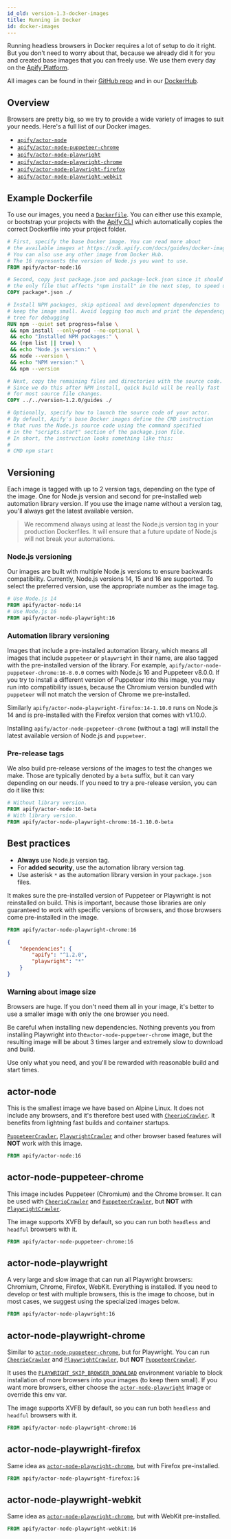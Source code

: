 ```yaml
---
id_old: version-1.3-docker-images
title: Running in Docker
id: docker-images
---
```


Running headless browsers in Docker requires a lot of setup to do it right. But you don't need to worry about that, because we already did it for you and created base images that you can freely use. We use them every day on the [Apify Platform](../guides/apify_platform.md).

All images can be found in their [GitHub repo](https://github.com/apify/apify-actor-docker) and in our [DockerHub](https://hub.docker.com/orgs/apify).

## Overview
Browsers are pretty big, so we try to provide a wide variety of images to suit your needs. Here's a full list of our Docker images.

- [`apify/actor-node`](#actor-node)
- [`apify/actor-node-puppeteer-chrome`](#actor-node-puppeteer-chrome)
- [`apify/actor-node-playwright`](#actor-node-playwright)
- [`apify/actor-node-playwright-chrome`](#actor-node-playwright-chrome)
- [`apify/actor-node-playwright-firefox`](#actor-node-playwright-firefox)
- [`apify/actor-node-playwright-webkit`](#actor-node-playwright-webkit)

## Example Dockerfile
To use our images, you need a [`Dockerfile`](https://docs.docker.com/engine/reference/builder/). You can either use this example, or bootstrap your projects with the [Apify CLI](./getting_started.md#creating-a-new-project) which automatically copies the correct Dockerfile into your project folder.

```dockerfile
# First, specify the base Docker image. You can read more about
# the available images at https://sdk.apify.com/docs/guides/docker-images
# You can also use any other image from Docker Hub.
# The 16 represents the version of Node.js you want to use.
FROM apify/actor-node:16

# Second, copy just package.json and package-lock.json since it should be
# the only file that affects "npm install" in the next step, to speed up the build
COPY package*.json ./

# Install NPM packages, skip optional and development dependencies to
# keep the image small. Avoid logging too much and print the dependency
# tree for debugging
RUN npm --quiet set progress=false \
 && npm install --only=prod --no-optional \
 && echo "Installed NPM packages:" \
 && (npm list || true) \
 && echo "Node.js version:" \
 && node --version \
 && echo "NPM version:" \
 && npm --version

# Next, copy the remaining files and directories with the source code.
# Since we do this after NPM install, quick build will be really fast
# for most source file changes.
COPY ../../version-1.2.0/guides ./

# Optionally, specify how to launch the source code of your actor.
# By default, Apify's base Docker images define the CMD instruction
# that runs the Node.js source code using the command specified
# in the "scripts.start" section of the package.json file.
# In short, the instruction looks something like this:
#
# CMD npm start
```

## Versioning
Each image is tagged with up to 2 version tags, depending on the type of the image. One for Node.js version and second for pre-installed web automation library version. If you use the image name without a version tag, you'll always get the latest available version.

> We recommend always using at least the Node.js version tag in your production Dockerfiles. It will ensure that a future update of Node.js will not break your automations.

### Node.js versioning
Our images are built with multiple Node.js versions to ensure backwards compatibility. Currently, Node.js versions 14, 15 and 16 are supported. To select the preferred version, use the appropriate number as the image tag.

```dockerfile
# Use Node.js 14
FROM apify/actor-node:14
# Use Node.js 16
FROM apify/actor-node-playwright:16
```

### Automation library versioning
Images that include a pre-installed automation library, which means all images that include `puppeteer` or `playwright` in their name,  are also tagged with the pre-installed version of the library. For example, `apify/actor-node-puppeteer-chrome:16-8.0.0` comes with Node.js 16 and Puppeteer v8.0.0. If you try to install a different version of Puppeteer into this image, you may run into compatibility issues, because the Chromium version bundled with `puppeteer` will not match the version of Chrome we pre-installed.

Similarly `apify/actor-node-playwright-firefox:14-1.10.0` runs on Node.js 14 and is pre-installed with the Firefox version that comes with v1.10.0.

Installing `apify/actor-node-puppeteer-chrome` (without a tag) will install the latest available version of Node.js and `puppeteer`.

### Pre-release tags
We also build pre-release versions of the images to test the changes we make. Those are typically denoted by a `beta` suffix, but it can vary depending on our needs. If you need to try a pre-release version, you can do it like this:

```dockerfile
# Without library version.
FROM apify/actor-node:16-beta
# With library version.
FROM apify/actor-node-playwright-chrome:16-1.10.0-beta
```

## Best practices
- **Always** use Node.js version tag.
- For **added security**, use the automation library version tag.
- Use asterisk `*` as the automation library version in your `package.json` files.

It makes sure the pre-installed version of Puppeteer or Playwright is not reinstalled on build. This is important, because those libraries are only guaranteed to work with specific versions of browsers, and those browsers come pre-installed in the image.

```dockerfile
FROM apify/actor-node-playwright-chrome:16
```

```json
{
    "dependencies": {
        "apify": "^1.2.0",
        "playwright": "*"
    }
}
```

### Warning about image size
Browsers are huge. If you don't need them all in your image, it's better to use a smaller image with only the one browser you need.

Be careful when installing new dependencies. Nothing prevents you from installing Playwright into the`actor-node-puppeteer-chrome` image, but the resulting image will be about 3 times larger and extremely slow to download and build.

Use only what you need, and you'll be rewarded with reasonable build and start times.

## actor-node
This is the smallest image we have based on Alpine Linux. It does not include any browsers, and it's therefore
best used with [`CheerioCrawler`](../api/cheerio-crawler). It benefits from lightning fast builds and container startups.

[`PuppeteerCrawler`](../api/puppeteer-crawler), [`PlaywrightCrawler`](../api/playwright-crawler)
and other browser based features will **NOT** work with this image.

```dockerfile
FROM apify/actor-node:16
```

## actor-node-puppeteer-chrome
This image includes Puppeteer (Chromium) and the Chrome browser. It can be used with
[`CheerioCrawler`](../api/cheerio-crawler) and [`PuppeteerCrawler`](../api/puppeteer-crawler), but **NOT** with
[`PlaywrightCrawler`](../api/playwright-crawler).

The image supports XVFB by default, so you can run both `headless` and `headful` browsers with it.

```dockerfile
FROM apify/actor-node-puppeteer-chrome:16
```

## actor-node-playwright
A very large and slow image that can run all Playwright browsers: Chromium, Chrome, Firefox,
WebKit. Everything is installed. If you need to develop or test with multiple browsers, this is the image to choose,
but in most cases, we suggest using the specialized images below.

```dockerfile
FROM apify/actor-node-playwright:16
```

## actor-node-playwright-chrome
Similar to [`actor-node-puppeteer-chrome`](#actor-node-puppeteer-chrome), but for Playwright. You can run
[`CheerioCrawler`](../api/cheerio-crawler) and [`PlaywrightCrawler`](../api/playwright-crawler),
but **NOT** [`PuppeteerCrawler`](../api/puppeteer-crawler).

It uses the [`PLAYWRIGHT_SKIP_BROWSER_DOWNLOAD`](https://playwright.dev/docs/api/environment-variables/)
environment variable to block installation of more browsers into your images (to keep them small).
If you want more browsers, either choose the [`actor-node-playwright`](#actor-node-playwright) image
or override this env var.

The image supports XVFB by default, so you can run both `headless` and `headful` browsers with it.

```dockerfile
FROM apify/actor-node-playwright-chrome:16
```

## actor-node-playwright-firefox
Same idea as [`actor-node-playwright-chrome`](#actor-node-playwright-chrome), but with Firefox
pre-installed.

```dockerfile
FROM apify/actor-node-playwright-firefox:16
```

## actor-node-playwright-webkit
Same idea as [`actor-node-playwright-chrome`](#actor-node-playwright-chrome), but with WebKit
pre-installed.

```dockerfile
FROM apify/actor-node-playwright-webkit:16
```
